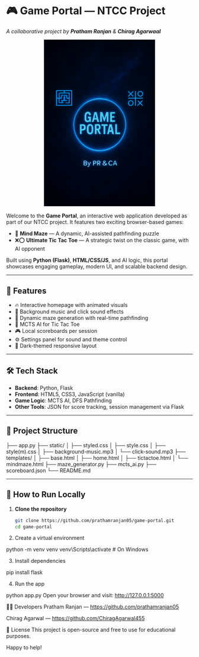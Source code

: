 
# 🎮 Game Portal — NTCC Project  
_A collaborative project by **Pratham Ranjan** & **Chirag Agarwaal**_

<p align="center">
  <img src="static/images/portal-thumbnail.jpg" alt="Game Portal Logo" width="300">
</p>

Welcome to the **Game Portal**, an interactive web application developed as part of our NTCC project. It features two exciting browser-based games:

- 🧠 **Mind Maze** — A dynamic, AI-assisted pathfinding puzzle  
- ❌⭕ **Ultimate Tic Tac Toe** — A strategic twist on the classic game, with AI opponent

Built using **Python (Flask)**, **HTML/CSS/JS**, and AI logic, this portal showcases engaging gameplay, modern UI, and scalable backend design.

---

## 🚀 Features

- 🔥 Interactive homepage with animated visuals  
- 🎵 Background music and click sound effects  
- 🧠 Dynamic maze generation with real-time pathfinding  
- 🤖 MCTS AI for Tic Tac Toe  
- 🎮 Local scoreboards per session  
- ⚙️ Settings panel for sound and theme control  
- 🌙 Dark-themed responsive layout  

---

## 🛠️ Tech Stack

- **Backend**: Python, Flask  
- **Frontend**: HTML5, CSS3, JavaScript (vanilla)  
- **Game Logic**: MCTS AI, DFS Pathfinding  
- **Other Tools**: JSON for score tracking, session management via Flask  

---

## 📂 Project Structure



├── app.py
├── static/
│ ├── styled.css
│ ├── style.css
│ ├── style(m).css
│ ├── background-music.mp3
│ └── click-sound.mp3
├── templates/
│ ├── base.html
│ ├── home.html
│ ├── tictactoe.html
│ └── mindmaze.html
├── maze_generator.py
├── mcts_ai.py
├── scoreboard.json
└── README.md


---

## 🧪 How to Run Locally

1. **Clone the repository**
   ```bash
   git clone https://github.com/prathamranjan05/game-portal.git
   cd game-portal

2. Create a virtual environment


python -m venv venv
venv\Scripts\activate  # On Windows

3. Install dependencies

pip install flask

4. Run the app

python app.py
Open your browser and visit: http://127.0.0.1:5000

👨‍💻 Developers
Pratham Ranjan — https://github.com/prathamranjan05

Chirag Agarwal — https://github.com/ChiragAgarwal455

📜 License
This project is open-source and free to use for educational purposes.

Happy to help!
